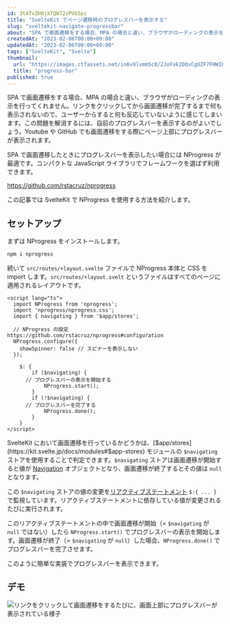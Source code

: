 ```yaml
---
id: 3tATxZH0jXTQW72zPVb5pz
title: "SvelteKit でページ遷移時のプログレスバーを表示する"
slug: "sveltekit-navigate-progressbar"
about: "SPA で画面遷移をする場合、MPA の場合と違い、ブラウザがローディングの表示を行ってくれません。リンクをクリックしてから画面遷移が完了するまで何も表示されないので、ユーザーからすると何も反応していないように感じてしまいます。 SPA で画面遷移した時にプログレスバーを表示したい場合には NProgress が最適です。コンパクトな JavaScript ライブラリでフレームワークを選ばず利用できます。この記事では SvelteKit で NProgress を使用する方法を紹介します。"
createdAt: "2023-02-06T00:00+09:00"
updatedAt: "2023-02-06T00:00+09:00"
tags: ["SvelteKit", "Svelte"]
thumbnail:
  url: "https://images.ctfassets.net/in6v9lxmm5c8/2JoFak2DQvCgUZF7FHWIBD/60bb32f80539f0b04a255b4086ac2b65/_Pngtree_game_gradient_progress_bar_4478927.png"
  title: "progress-bar"
published: true
---
```

SPA で画面遷移をする場合、MPA の場合と違い、ブラウザがローディングの表示を行ってくれません。リンクをクリックしてから画面遷移が完了するまで何も表示されないので、ユーザーからすると何も反応していないように感じてしまいます。この問題を解消するには、自前のプログレスバーを表示するのがよいでしょう。Youtube や GitHub でも画面遷移をする際にページ上部にプログレスバーが表示されます。

SPA で画面遷移したときにプログレスバーを表示したい場合には NProgress が最適です。コンパクトな JavaScript ライブラリでフレームワークを選ばず利用できます。

https://github.com/rstacruz/nprogress

この記事では SvelteKit で NProgress を使用する方法を紹介します。

## セットアップ

まずは NProgress をインストールします。

```sh
npm i nprogress
```

続いて `src/routes/+layout.svelte` ファイルで NProgress 本体と CSS を import します。`src/routes/+layout.svelt` というファイルはすべてのページに適用されるレイアウトです。

```html:src/routes/+layout.svelte
<script lang="ts">
  import NProgress from 'nprogress';
  import 'nprogress/nprogress.css';
  import { navigating } from '$app/stores';

  // NProgress の設定 https://github.com/rstacruz/nprogress#configuration
  NProgress.configure({
    showSpinner: false // スピナーを表示しない
  });

	$: {
		if ($navigating) {
      // プログレスバーの表示を開始する
			NProgress.start();
		}
		if (!$navigating) {
      // プログレスバーを完了する
			NProgress.done();
		}
	}
</script>
```

SvelteKit において画面遷移を行っているかどうかは、[$app/stores](https://kit.svelte.jp/docs/modules#$app-stores) モジュールの `$navigating` ストアを使用することで判定できます。`$navigating` ストアは画面遷移が開始すると値が [Navigation](https://kit.svelte.jp/docs/types#public-types-navigation) オブジェクトとなり、画面遷移が終了するとその値は `null` となります。

この `$navigating` ストアの値の変更を[リアクティブステートメント](https://svelte.jp/docs#component-format-script-3-$-marks-a-statement-as-reactive) `$:{ ... }` で監視しています。リアクティブステートメントに依存している値が変更されるたびに実行されます。

このリアクティブステートメントの中で画面遷移が開始（= `$navigating` が `null` ではない）したら `NProgress.start()` でプログレスバーの表示を開始します。画面遷移が終了（= `$navigating` が `null`）した場合、`NProgress.done()` でプログレスバーを完了させます。

このように簡単な実装でプログレスバーを表示できます。

## デモ

![リンクをクリックして画面遷移をするたびに、画面上部にプログレスバーが表示されている様子](//images.ctfassets.net/in6v9lxmm5c8/3Oc6tbPk1TqMDw7jEJcXz8/623405d35e25643f884cff84a58d7f8b/sveltekit-progressbar.gif)
